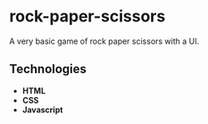 # rock-paper-scissors
A very basic game of rock paper scissors with a UI. 
## Technologies ##
* __HTML__
* __CSS__
* __Javascript__
